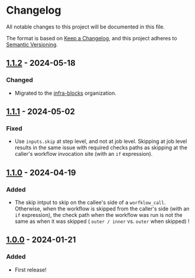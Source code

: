 # Changelog

All notable changes to this project will be documented in this file.

The format is based on [Keep a Changelog](https://keepachangelog.com/en/1.1.0/),
and this project adheres to [Semantic Versioning](https://semver.org/spec/v2.0.0.html).

## [1.1.2] - 2024-05-18

### Changed

- Migrated to the [infra-blocks](https://github.com/infra-blocks) organization.

## [1.1.1] - 2024-05-02

### Fixed

- Use `inputs.skip` at step level, and not at job level. Skipping at job level results in the same issue with
  required checks paths as skipping at the caller's workflow invocation site (with an `if` expression).

## [1.1.0] - 2024-04-19

### Added

- The skip intput to skip on the callee's side of a `worfklow_call`. Otherwise, when the workflow is skipped from
  the caller's side (with an `if` expression), the check path when the workflow was run is not the same as when
  it was skipped ( `outer / inner` vs. `outer` when skipped) !

## [1.0.0] - 2024-01-21

### Added

- First release!

[1.1.2]: https://github.com/infra-blocks/typescript-build-workflow/compare/v1.1.1...v1.1.2
[1.1.1]: https://github.com/infra-blocks/typescript-build-workflow/compare/v1.1.0...v1.1.1
[1.1.0]: https://github.com/infra-blocks/typescript-build-workflow/compare/v1.0.0...v1.1.0
[1.0.0]: https://github.com/infra-blocks/typescript-build-workflow/releases/tag/v1.0.0
